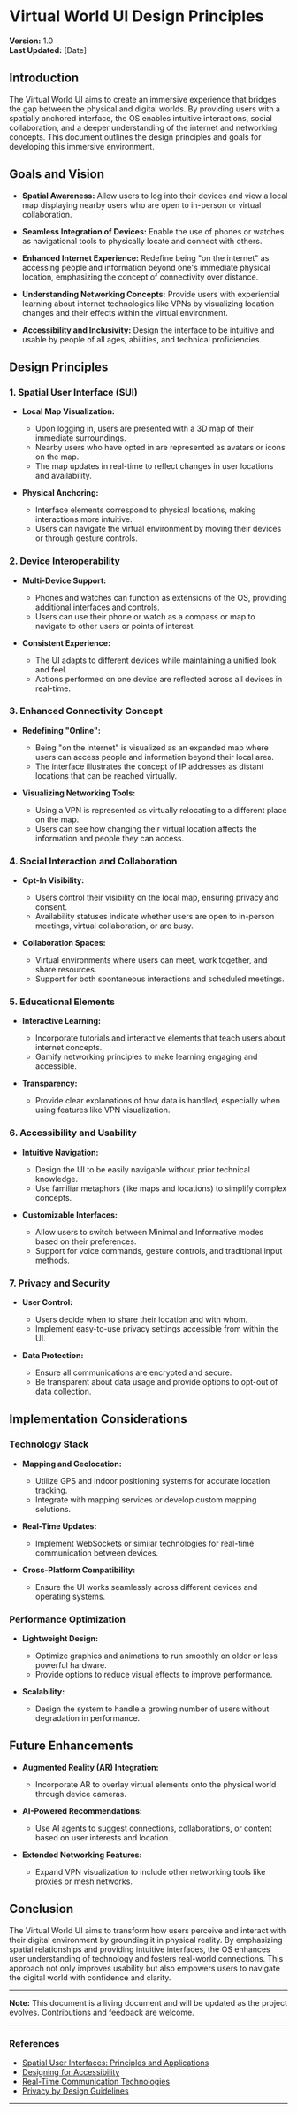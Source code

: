 # Virtual World UI Design Principles

**Version:** 1.0  
**Last Updated:** [Date]

## Introduction

The Virtual World UI aims to create an immersive experience that bridges the gap between the physical and digital worlds. By providing users with a spatially anchored interface, the OS enables intuitive interactions, social collaboration, and a deeper understanding of the internet and networking concepts. This document outlines the design principles and goals for developing this immersive environment.

## Goals and Vision

- **Spatial Awareness:** Allow users to log into their devices and view a local map displaying nearby users who are open to in-person or virtual collaboration.

- **Seamless Integration of Devices:** Enable the use of phones or watches as navigational tools to physically locate and connect with others.

- **Enhanced Internet Experience:** Redefine being "on the internet" as accessing people and information beyond one's immediate physical location, emphasizing the concept of connectivity over distance.

- **Understanding Networking Concepts:** Provide users with experiential learning about internet technologies like VPNs by visualizing location changes and their effects within the virtual environment.

- **Accessibility and Inclusivity:** Design the interface to be intuitive and usable by people of all ages, abilities, and technical proficiencies.

## Design Principles

### 1. **Spatial User Interface (SUI)**

- **Local Map Visualization:**
  - Upon logging in, users are presented with a 3D map of their immediate surroundings.
  - Nearby users who have opted in are represented as avatars or icons on the map.
  - The map updates in real-time to reflect changes in user locations and availability.

- **Physical Anchoring:**
  - Interface elements correspond to physical locations, making interactions more intuitive.
  - Users can navigate the virtual environment by moving their devices or through gesture controls.

### 2. **Device Interoperability**

- **Multi-Device Support:**
  - Phones and watches can function as extensions of the OS, providing additional interfaces and controls.
  - Users can use their phone or watch as a compass or map to navigate to other users or points of interest.

- **Consistent Experience:**
  - The UI adapts to different devices while maintaining a unified look and feel.
  - Actions performed on one device are reflected across all devices in real-time.

### 3. **Enhanced Connectivity Concept**

- **Redefining "Online":**
  - Being "on the internet" is visualized as an expanded map where users can access people and information beyond their local area.
  - The interface illustrates the concept of IP addresses as distant locations that can be reached virtually.

- **Visualizing Networking Tools:**
  - Using a VPN is represented as virtually relocating to a different place on the map.
  - Users can see how changing their virtual location affects the information and people they can access.

### 4. **Social Interaction and Collaboration**

- **Opt-In Visibility:**
  - Users control their visibility on the local map, ensuring privacy and consent.
  - Availability statuses indicate whether users are open to in-person meetings, virtual collaboration, or are busy.

- **Collaboration Spaces:**
  - Virtual environments where users can meet, work together, and share resources.
  - Support for both spontaneous interactions and scheduled meetings.

### 5. **Educational Elements**

- **Interactive Learning:**
  - Incorporate tutorials and interactive elements that teach users about internet concepts.
  - Gamify networking principles to make learning engaging and accessible.

- **Transparency:**
  - Provide clear explanations of how data is handled, especially when using features like VPN visualization.

### 6. **Accessibility and Usability**

- **Intuitive Navigation:**
  - Design the UI to be easily navigable without prior technical knowledge.
  - Use familiar metaphors (like maps and locations) to simplify complex concepts.

- **Customizable Interfaces:**
  - Allow users to switch between Minimal and Informative modes based on their preferences.
  - Support for voice commands, gesture controls, and traditional input methods.

### 7. **Privacy and Security**

- **User Control:**
  - Users decide when to share their location and with whom.
  - Implement easy-to-use privacy settings accessible from within the UI.

- **Data Protection:**
  - Ensure all communications are encrypted and secure.
  - Be transparent about data usage and provide options to opt-out of data collection.

## Implementation Considerations

### **Technology Stack**

- **Mapping and Geolocation:**
  - Utilize GPS and indoor positioning systems for accurate location tracking.
  - Integrate with mapping services or develop custom mapping solutions.

- **Real-Time Updates:**
  - Implement WebSockets or similar technologies for real-time communication between devices.

- **Cross-Platform Compatibility:**
  - Ensure the UI works seamlessly across different devices and operating systems.

### **Performance Optimization**

- **Lightweight Design:**
  - Optimize graphics and animations to run smoothly on older or less powerful hardware.
  - Provide options to reduce visual effects to improve performance.

- **Scalability:**
  - Design the system to handle a growing number of users without degradation in performance.

## Future Enhancements

- **Augmented Reality (AR) Integration:**
  - Incorporate AR to overlay virtual elements onto the physical world through device cameras.

- **AI-Powered Recommendations:**
  - Use AI agents to suggest connections, collaborations, or content based on user interests and location.

- **Extended Networking Features:**
  - Expand VPN visualization to include other networking tools like proxies or mesh networks.

## Conclusion

The Virtual World UI aims to transform how users perceive and interact with their digital environment by grounding it in physical reality. By emphasizing spatial relationships and providing intuitive interfaces, the OS enhances user understanding of technology and fosters real-world connections. This approach not only improves usability but also empowers users to navigate the digital world with confidence and clarity.

---

**Note:** This document is a living document and will be updated as the project evolves. Contributions and feedback are welcome.

---

### **References**

- [Spatial User Interfaces: Principles and Applications](#)
- [Designing for Accessibility](#)
- [Real-Time Communication Technologies](#)
- [Privacy by Design Guidelines](#)

---

